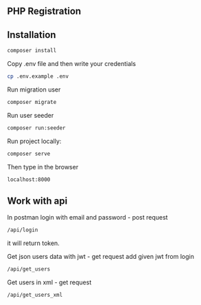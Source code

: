 ## PHP Registration

## Installation

```bash
composer install
```

Copy .env file and then write your credentials 

```bash
cp .env.example .env
```

Run migration user

```bash
composer migrate
```

Run user seeder

```bash
composer run:seeder
```

Run project locally:

```bash
composer serve
```
Then type in the browser 

```bash 
localhost:8000
```

## Work with api

In postman login with email and password - post request

```bash
/api/login
```

it will return token.

Get json users data with jwt - get request
add given jwt from login

```bash
/api/get_users
```

Get users in xml - get request

```bash
/api/get_users_xml
```




